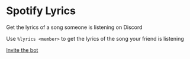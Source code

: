 # Spotify Lyrics
Get the lyrics of a song someone is listening on Discord

Use `%lyrics <member>` to get the lyrics of the song your friend is listening

[Invite the bot](https://discord.com/api/oauth2/authorize?client_id=867132568084545567&permissions=18432&scope=bot%20applications.commands)
